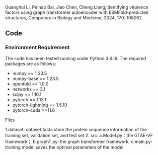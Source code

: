 Guanghui Li, Peihao Bai, Jiao Chen, Cheng Liang,Identifying virulence factors using graph transformer autoencoder with ESMFold-predicted structures,
Computers in Biology and Medicine, 2024, 170: 108062.

## Code
### Environment Requirement
The code has been tested running under Python 3.8.16. The required packages are as follows:
- numpy == 1.23.5
- numpy-base == 1.23.5
- openfold == 1.0.0
- networkx == 3.1
- scipy == 1.10.1
- pytorch == 1.13.1
- pytorch-lightning == 1.5.10
- pytorch-cuda ==11.6

Files

1.dataset: dataset.fasta store the protein sequence information of the training set, validation set, and test set
2. src:        a.Model.py：the GTAE-VF framework； 
               b.graphT.py: the graph transformer framework;
               c.main.py: training model saves the optimal parameters of the model.



 

